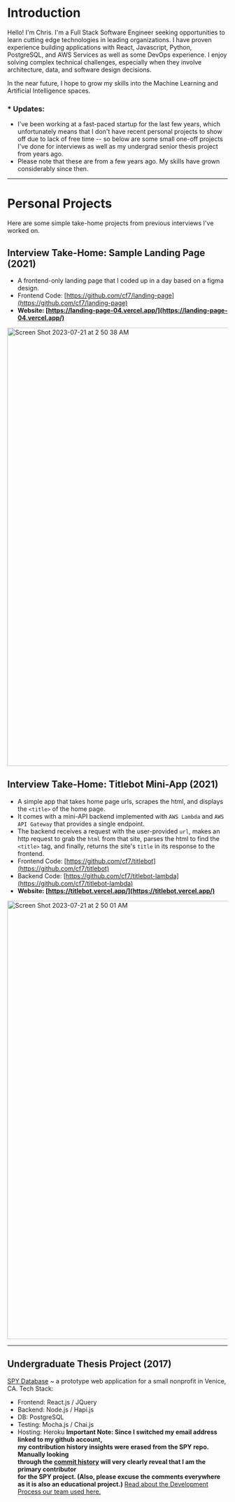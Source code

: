 # Introduction

Hello! I'm Chris. I'm a Full Stack Software Engineer seeking opportunities to learn cutting edge technologies in leading organizations. I have proven experience building applications with React, Javascript, Python, PostgreSQL, and AWS Services as well as some DevOps experience. I enjoy solving complex technical challenges, especially when they involve architecture, data, and software design decisions. 

In the near future, I hope to grow my skills into the Machine Learning and Artificial Intelligence spaces.

### * Updates:
  - I've been working at a fast-paced startup for the last few years, which unfortunately means that I don't have recent personal projects to show off due to lack of free time -- so below are some small one-off projects I've done for interviews as well as my undergrad senior thesis project from years ago.
  - Please note that these are from a few years ago. My skills have grown considerably since then.
---

# Personal Projects
Here are some simple take-home projects from previous interviews I've worked on.

## Interview Take-Home: Sample Landing Page (2021)
- A frontend-only landing page that I coded up in a day based on a figma design.
- Frontend Code: [https://github.com/cf7/landing-page](https://github.com/cf7/landing-page)
- **Website: [https://landing-page-04.vercel.app/](https://landing-page-04.vercel.app/)**

<img width="1000" alt="Screen Shot 2023-07-21 at 2 50 38 AM" src="https://github.com/cf7/cf7/assets/10543888/2c562ef7-4f85-43e9-bbb1-a794c5188758">


## Interview Take-Home: Titlebot Mini-App (2021)
- A simple app that takes home page urls, scrapes the html, and displays the `<title>` of the home page.
- It comes with a mini-API backend implemented with `AWS Lambda` and `AWS API Gateway` that provides a single endpoint.
- The backend receives a request with the user-provided `url`, makes an http request to grab the `html` from that site, parses the html to find the `<title>` tag, and finally, returns the site's `title` in its response to the frontend.
- Frontend Code: [https://github.com/cf7/titlebot](https://github.com/cf7/titlebot)
- Backend Code: [https://github.com/cf7/titlebot-lambda](https://github.com/cf7/titlebot-lambda)
- **Website: [https://titlebot.vercel.app/](https://titlebot.vercel.app/)**

<img width="1000" alt="Screen Shot 2023-07-21 at 2 50 01 AM" src="https://github.com/cf7/cf7/assets/10543888/f00a5479-0ad4-4004-9bec-c8c8ee399cfa">

---

## Undergraduate Thesis Project (2017)

[SPY Database](https://github.com/cf7/SPY) ~ a prototype web application for a small nonprofit in Venice, CA.
Tech Stack: 
- Frontend: React.js / JQuery
- Backend: Node.js / Hapi.js
- DB: PostgreSQL
- Testing: Mocha.js / Chai.js
- Hosting: Heroku
__Important Note: Since I switched my email address linked to my github account,\
my contribution history insights were erased from the SPY repo. Manually looking\
through the [commit history](https://github.com/cf7/SPY/commits/master) will very clearly reveal that I am the primary contributor\
for the SPY project.
(Also, please excuse the comments everywhere as it is also an educational project.)__
[Read about the Development Process our team used here.](https://github.com/cf7/cf7/blob/main/docs/spy_dev_process.md)
